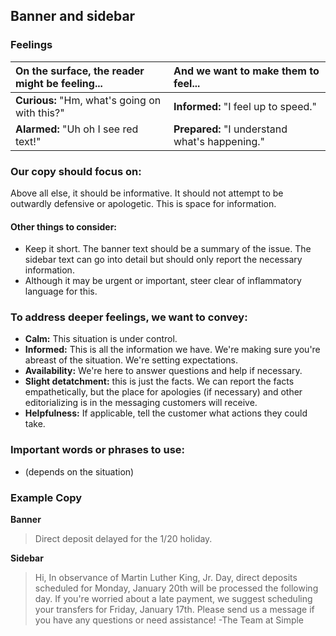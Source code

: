 ## Banner and sidebar

### Feelings

|On the surface, the reader might be feeling... | And we want to make them to feel... |
|:---------------|:---------------|
| **Curious:** "Hm, what's going on with this?"| **Informed:** "I feel up to speed."|
| **Alarmed:** "Uh oh I see red text!"| **Prepared:** "I understand what's happening."|

### Our copy should focus on:
Above all else, it should be informative. It should not attempt to be outwardly defensive or apologetic. This is space for information.

#### Other things to consider:
- Keep it short. The banner text should be a summary of the issue. The sidebar text can go into detail but should only report the necessary information.
- Although it may be urgent or important, steer clear of inflammatory language for this.

### To address deeper feelings, we want to convey:
- **Calm:** This situation is under control.
- **Informed:** This is all the information we have. We're making sure you're abreast of the situation. We're setting expectations.
- **Availability:** We're here to answer questions and help if necessary.
- **Slight detatchment:** this is just the facts. We can report the facts empathetically, but the place for apologies (if necessary) and other editorializing is in the messaging customers will receive.
- **Helpfulness:** If applicable, tell the customer what actions they could take.

### Important words or phrases to use:
- (depends on the situation)

### **Example Copy**
**Banner**
>Direct deposit delayed for the 1/20 holiday.

**Sidebar**
>Hi,
>In observance of Martin Luther King, Jr. Day, direct deposits scheduled for Monday, January 20th will be processed the following day. If you're worried about a late payment, we suggest scheduling your transfers for Friday, January 17th. Please send us a message if you have any questions or need assistance!
> -The Team at Simple